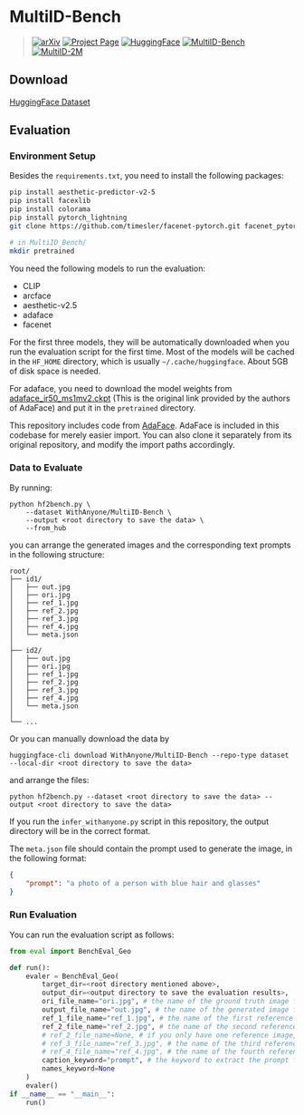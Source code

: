# MultiID-Bench
> [![arXiv](https://img.shields.io/badge/arXiv-coming_soon-b31b1b.svg)](https://arxiv.org/abs/)
[![Project Page](https://img.shields.io/badge/Project-Page-blue.svg)](https://doby-xu.github.io/WithAnyone/)
[![HuggingFace](https://img.shields.io/badge/HuggingFace-Model-yellow.svg)](https://huggingface.co/WithAnyone/WithAnyone)
[![MultiID-Bench](https://img.shields.io/badge/MultiID-Bench-Green.svg)](https://huggingface.co/datasets/WithAnyone/MultiID-Bench)
[![MultiID-2M](https://img.shields.io/badge/MultiID_2M-Dataset-Green.svg)](https://huggingface.co/datasets/WithAnyone/MultiID-2M)

## Download

[HuggingFace Dataset](https://huggingface.co/datasets/WithAnyone/MultiID-Bench)

## Evaluation

### Environment Setup

Besides the `requirements.txt`, you need to install the following packages:

```bash
pip install aesthetic-predictor-v2-5 
pip install facexlib
pip install colorama
pip install pytorch_lightning
git clone https://github.com/timesler/facenet-pytorch.git facenet_pytorch

# in MultiID_Bench/
mkdir pretrained
```


You need the following models to run the evaluation:

- CLIP
- arcface
- aesthetic-v2.5
- adaface
- facenet

For the first three models, they will be automatically downloaded when you run the evaluation script for the first time. Most of the models will be cached in the `HF_HOME` directory, which is usually `~/.cache/huggingface`. About 5GB of disk space is needed.

For adaface, you need to download the model weights from [adaface_ir50_ms1mv2.ckpt](https://drive.google.com/file/d/1eUaSHG4pGlIZK7hBkqjyp2fc2epKoBvI/view?usp=sharing) (This is the original link provided by the authors of AdaFace) and put it in the `pretrained` directory.

This repository includes code from [AdaFace](https://github.com/mk-minchul/AdaFace?tab=readme-ov-file). AdaFace is included in this codebase for merely easier import. You can also clone it separately from its original repository, and modify the import paths accordingly.


### Data to Evaluate

By running:
```
python hf2bench.py \
    --dataset WithAnyone/MultiID-Bench \
    --output <root directory to save the data> \
    --from_hub
```
you can arrange the generated images and the corresponding text prompts in the following structure:
```
root/
├── id1/
│   ├── out.jpg
│   ├── ori.jpg
│   ├── ref_1.jpg
│   ├── ref_2.jpg
│   ├── ref_3.jpg
│   ├── ref_4.jpg
│   └── meta.json
│
├── id2/
│   ├── out.jpg
│   ├── ori.jpg
│   ├── ref_1.jpg
│   ├── ref_2.jpg
│   ├── ref_3.jpg
│   ├── ref_4.jpg
│   └── meta.json
│
└── ...
``` 

Or you can manually download the data by
```
huggingface-cli download WithAnyone/MultiID-Bench --repo-type dataset --local-dir <root directory to save the data>
```
and arrange the files:
```
python hf2bench.py --dataset <root directory to save the data> --output <root directory to save the data>
```

If you run the `infer_withanyone.py` script in this repository, the output directory will be in the correct format.

The `meta.json` file should contain the prompt used to generate the image, in the following format:

```json
{
    "prompt": "a photo of a person with blue hair and glasses"
}
```

### Run Evaluation

You can run the evaluation script as follows:

```python
from eval import BenchEval_Geo

def run():
    evaler = BenchEval_Geo(
        target_dir=<root directory mentioned above>,
        output_dir=<output directory to save the evaluation results>,
        ori_file_name="ori.jpg", # the name of the ground truth image file
        output_file_name="out.jpg", # the name of the generated image file
        ref_1_file_name="ref_1.jpg", # the name of the first reference image file
        ref_2_file_name="ref_2.jpg", # the name of the second reference image file
        # ref_2_file_name=None, # if you only have one reference image, set ref_2_file_name to None
        # ref_3_file_name="ref_3.jpg", # the name of the third reference
        # ref_4_file_name="ref_4.jpg", # the name of the fourth reference,
        caption_keyword="prompt", # the keyword to extract the prompt from meta.json
        names_keyword=None
    )
    evaler()
if __name__ == "__main__":
    run()
```





